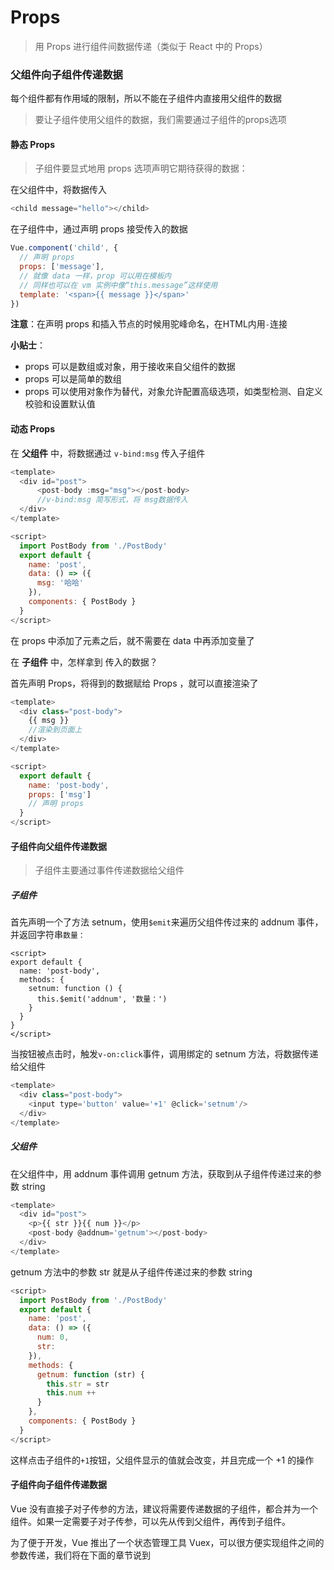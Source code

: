 # Props

> 用 Props 进行组件间数据传递（类似于 React 中的 Props）

### 父组件向子组件传递数据

每个组件都有作用域的限制，所以不能在子组件内直接用父组件的数据

>要让子组件使用父组件的数据，我们需要通过子组件的props选项

#### 静态 Props

> 子组件要显式地用 props 选项声明它期待获得的数据：

在父组件中，将数据传入

```js
<child message="hello"></child>
```

在子组件中，通过声明 props 接受传入的数据

```js
Vue.component('child', {
  // 声明 props
  props: ['message'],
  // 就像 data 一样，prop 可以用在模板内
  // 同样也可以在 vm 实例中像“this.message”这样使用
  template: '<span>{{ message }}</span>'
})
```

**注意**：在声明 props 和插入节点的时候用驼峰命名，在HTML内用`-`连接

**小贴士**：

 - props 可以是数组或对象，用于接收来自父组件的数据
 - props 可以是简单的数组
 - props 可以使用对象作为替代，对象允许配置高级选项，如类型检测、自定义校验和设置默认值

#### 动态 Props

在 **父组件** 中，将数据通过 `v-bind:msg` 传入子组件

```js
<template>
  <div id="post">
      <post-body :msg="msg"></post-body>
      //v-bind:msg 简写形式，将 msg数据传入
  </div>
</template>

<script>
  import PostBody from './PostBody'
  export default {
    name: 'post',
    data: () => ({
      msg: '哈哈'
    }),
    components: { PostBody }
  }
</script>
```
在 props 中添加了元素之后，就不需要在 data 中再添加变量了

在 **子组件** 中，怎样拿到 传入的数据？

首先声明 Props，将得到的数据赋给 Props ，就可以直接渲染了

```js
<template>
  <div class="post-body">
    {{ msg }}
    //渲染到页面上
  </div>
</template>

<script>
  export default {
    name: 'post-body',
    props: ['msg']
    // 声明 props
  }
</script>
```

#### 子组件向父组件传递数据

> 子组件主要通过事件传递数据给父组件

##### 子组件

首先声明一个了方法 setnum，使用`$emit`来遍历父组件传过来的 addnum 事件，并返回字符串`数量：`

```
<script>
export default {
  name: 'post-body',
  methods: {
    setnum: function () {
      this.$emit('addnum', '数量：')
    }
  }
}
</script>
```

当按钮被点击时，触发`v-on:click`事件，调用绑定的 setnum 方法，将数据传递给父组件

```js
<template>
  <div class="post-body">
    <input type='button' value='+1' @click='setnum'/>
  </div>
</template>
```

##### 父组件

在父组件中，用 addnum 事件调用 getnum 方法，获取到从子组件传递过来的参数 string

```js
<template>
  <div id="post">
    <p>{{ str }}{{ num }}</p>
    <post-body @addnum='getnum'></post-body>
  </div>
</template>
```

getnum 方法中的参数 str 就是从子组件传递过来的参数 string

```js
<script>
  import PostBody from './PostBody'
  export default {
    name: 'post',
    data: () => ({
      num: 0,
      str:
    }),
    methods: {
      getnum: function (str) {
        this.str = str
        this.num ++
      }
    },
    components: { PostBody }
  }
</script>
```

这样点击子组件的`+1`按钮，父组件显示的值就会改变，并且完成一个 +1 的操作

#### 子组件向子组件传递数据

Vue 没有直接子对子传参的方法，建议将需要传递数据的子组件，都合并为一个组件。如果一定需要子对子传参，可以先从传到父组件，再传到子组件。

为了便于开发，Vue 推出了一个状态管理工具 Vuex，可以很方便实现组件之间的参数传递，我们将在下面的章节说到
